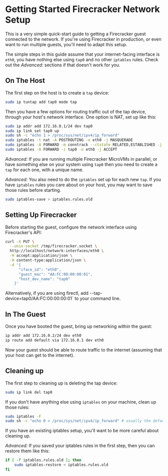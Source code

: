 # Getting Started Firecracker Network Setup

This is a very simple quick-start guide to getting a Firecracker guest connected
to the network. If you're using Firecracker in production, or even want to run
multiple guests, you'll need to adapt this setup.

The simple steps in this guide assume that your internet-facing interface is
`eth0`, you have nothing else using `tap0` and no other `iptables` rules.
Check out the *Advanced:* sections if that doesn't work for you.

## On The Host

The first step on the host is to create a `tap` device:

```bash
sudo ip tuntap add tap0 mode tap
```

Then you have a few options for routing traffic out of the tap device, through
your host's network interface. One option is NAT, set up like this:

```bash
sudo ip addr add 172.16.0.1/24 dev tap0
sudo ip link set tap0 up
sudo sh -c "echo 1 > /proc/sys/net/ipv4/ip_forward"
sudo iptables -t nat -A POSTROUTING -o eth0 -j MASQUERADE
sudo iptables -A FORWARD -m conntrack --ctstate RELATED,ESTABLISHED -j ACCEPT
sudo iptables -A FORWARD -i tap0 -o eth0 -j ACCEPT
```

*Advanced:* If you are running multiple Firecracker MicroVMs in parallel, or
have something else on your system using `tap0` then you need to create a `tap`
for each one, with a unique name.

*Advanced:* You also need to do the `iptables` set up for each new `tap`. If
you have `iptables` rules you care about on your host, you may want to save
those rules before starting.

```bash
sudo iptables-save > iptables.rules.old
```

## Setting Up Firecracker

Before starting the guest, configure the network interface using Firecracker's
API:

```bash
curl -X PUT \
  --unix-socket /tmp/firecracker.socket \
  http://localhost/network-interfaces/eth0 \
  -H accept:application/json \
  -H content-type:application/json \
  -d '{
      "iface_id": "eth0",
      "guest_mac": "AA:FC:00:00:00:01",
      "host_dev_name": "tap0"
    }'
```

Alternatively, if you are using firectl, add
--tap-device=tap0/AA:FC:00:00:00:01` to your command line.

## In The Guest

Once you have booted the guest, bring up networking within the guest:

```bash
ip addr add 172.16.0.2/24 dev eth0
ip route add default via 172.16.0.1 dev eth0
```

Now your guest should be able to route traffic to the internet (assuming that
your host can get to the internet).

## Cleaning up

The first step to cleaning up is deleting the tap device:

```bash
sudo ip link del tap0
```

If you don't have anything else using `iptables` on your machine, clean up those
rules:

```bash
sudo iptables -F
sudo sh -c "echo 0 > /proc/sys/net/ipv4/ip_forward" # usually the default
```

If you have an existing iptables setup, you'll want to be more careful about
cleaning up.

*Advanced:* If you saved your iptables rules in the first step, then you can
restore them like this:

```bash
if [ -f iptables.rules.old ]; then
    sudo iptables-restore < iptables.rules.old
fi
```
